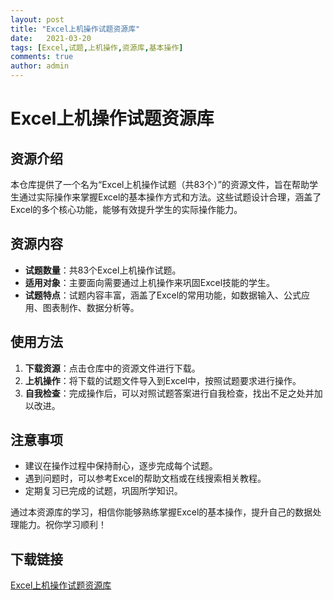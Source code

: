 ```yaml
---
layout: post
title: "Excel上机操作试题资源库"
date:   2021-03-20
tags: [Excel,试题,上机操作,资源库,基本操作]
comments: true
author: admin
---
```

# Excel上机操作试题资源库

## 资源介绍

本仓库提供了一个名为“Excel上机操作试题（共83个）”的资源文件，旨在帮助学生通过实际操作来掌握Excel的基本操作方式和方法。这些试题设计合理，涵盖了Excel的多个核心功能，能够有效提升学生的实际操作能力。

## 资源内容

- **试题数量**：共83个Excel上机操作试题。
- **适用对象**：主要面向需要通过上机操作来巩固Excel技能的学生。
- **试题特点**：试题内容丰富，涵盖了Excel的常用功能，如数据输入、公式应用、图表制作、数据分析等。

## 使用方法

1. **下载资源**：点击仓库中的资源文件进行下载。
2. **上机操作**：将下载的试题文件导入到Excel中，按照试题要求进行操作。
3. **自我检查**：完成操作后，可以对照试题答案进行自我检查，找出不足之处并加以改进。

## 注意事项

- 建议在操作过程中保持耐心，逐步完成每个试题。
- 遇到问题时，可以参考Excel的帮助文档或在线搜索相关教程。
- 定期复习已完成的试题，巩固所学知识。

通过本资源库的学习，相信你能够熟练掌握Excel的基本操作，提升自己的数据处理能力。祝你学习顺利！

## 下载链接

[Excel上机操作试题资源库](https://pan.quark.cn/s/c8f2bdca1cf3)